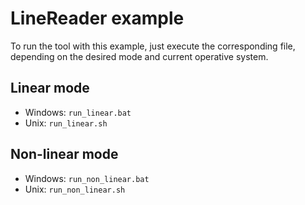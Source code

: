 # LineReader example

To run the tool with this example, just execute the corresponding file, depending on the desired mode and current operative system.

## Linear mode

- Windows: `run_linear.bat`
- Unix: `run_linear.sh`

## Non-linear mode

- Windows: `run_non_linear.bat`
- Unix: `run_non_linear.sh`
